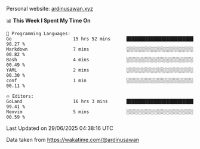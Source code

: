 Personal website: [ardinusawan.xyz](https://ardinusawan.xyz)

<!--START_SECTION:waka-->
📊 **This Week I Spent My Time On** 

```text
💬 Programming Languages: 
Go                       15 hrs 52 mins      █████████████████████████   98.27 % 
Markdown                 7 mins              ░░░░░░░░░░░░░░░░░░░░░░░░░   00.82 % 
Bash                     4 mins              ░░░░░░░░░░░░░░░░░░░░░░░░░   00.49 % 
YAML                     2 mins              ░░░░░░░░░░░░░░░░░░░░░░░░░   00.30 % 
conf                     1 min               ░░░░░░░░░░░░░░░░░░░░░░░░░   00.11 % 

🔥 Editors: 
GoLand                   16 hrs 3 mins       █████████████████████████   99.41 % 
Neovim                   5 mins              ░░░░░░░░░░░░░░░░░░░░░░░░░   00.59 % 
```


 Last Updated on 29/06/2025 04:38:16 UTC
<!--END_SECTION:waka-->
Data taken from https://wakatime.com/@ardinusawan
